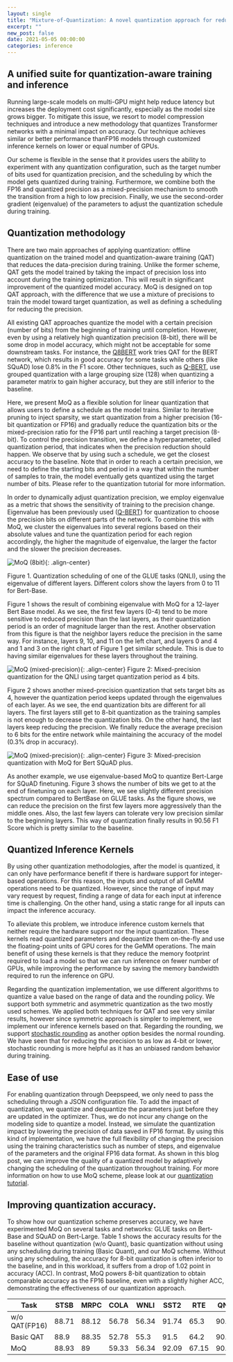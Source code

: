 ```yaml
---
layout: single
title: "Mixture-of-Quantization: A novel quantization approach for reducing model size with minimal accuracy impact"
excerpt: ""
new_post: false
date: 2021-05-05 00:00:00
categories: inference
---
```


## A unified suite for quantization-aware training and inference

Running large-scale models on multi-GPU might help reduce latency but increases the deployment cost significantly, especially as the model size grows bigger. To mitigate this issue, we resort to model compression techniques and introduce a new methodology that quantizes Transformer networks with a minimal impact on accuracy. Our technique achieves similar or better performance thanFP16 models through customized inference kernels on lower or equal number of GPUs.

Our scheme is flexible in the sense that it provides users the ability to experiment with any quantization configuration, such as the target number of bits used for quantization precision, and the scheduling by which the model gets quantized during training. Furthermore, we combine both the FP16 and quantized precision as a mixed-precision mechanism to smooth the transition from a high to low precision. Finally, we use the second-order gradient (eigenvalue) of the parameters to adjust the quantization schedule during training.

## Quantization methodology

There are two main approaches of applying quantization: offline quantization on the trained model and quantization-aware training (QAT) that reduces the data-precision during training. Unlike the former scheme, QAT gets the model trained by taking the impact of precision loss into account during the training optimization. This will result in significant improvement of the quantized model accuracy. MoQ is designed on top QAT approach, with the difference that we use a mixture of precisions to train the model toward target quantization, as well as defining a scheduling for reducing the precision.

All existing QAT approaches quantize the model with a certain precision (number of bits) from the beginning of training until completion. However, even by using a relatively high quantization precision (8-bit), there will be some drop in model accuracy, which might not be acceptable for some downstream tasks. For instance, the [Q8BERT](https://arxiv.org/abs/1910.06188v1) work tries QAT for the BERT network, which results in good accuracy for some tasks while others (like SQuAD) lose 0.8% in the F1 score. Other techniques, such as [Q-BERT](https://arxiv.org/abs/1909.05840v1Q-BERT), use grouped quantization with a large grouping size (128) when quantizing a parameter matrix to gain higher accuracy, but they are still inferior to the baseline.

Here, we present MoQ as a flexible solution for linear quantization that allows users to define a schedule as the model trains. Similar to iterative pruning to inject sparsity, we start quantization from a higher precision (16-bit quantization or FP16) and gradually reduce the quantization bits or the mixed-precision ratio for the FP16 part until reaching a target precision (8-bit). To control the precision transition, we define a hyperparameter, called quantization period, that indicates when the precision reduction should happen. We observe that by using such a schedule, we get the closest accuracy to the baseline. Note that in order to reach a certain precision, we need to define the starting bits and period in a way that within the number of samples to train, the model eventually gets quantized using the target number of bits. Please refer to the quantization tutorial for more information.

In order to dynamically adjust quantization precision, we employ eigenvalue as a metric that shows the sensitivity of training to the precision change. Eigenvalue has been previously used ([Q-BERT](https://arxiv.org/abs/1909.05840v1Q-BERT)) for quantization to choose the precision bits on different parts of the network. To combine this with MoQ, we cluster the eigenvalues into several regions based on their absolute values and tune the quantization period for each region accordingly, the higher the magnitude of eigenvalue, the larger the factor and the slower the precision decreases.

![MoQ (8bit)](/assets/images/quantization-8bit.png){: .align-center}

 Figure 1.  Quantization scheduling of one of the GLUE tasks (QNLI), using the eigenvalue of different layers. Different colors show the layers from 0 to 11 for Bert-Base.

Figure 1 shows the result of combining eigenvalue with MoQ for a 12-layer Bert Base model. As we see, the first few layers (0-4) tend to be more sensitive to reduced precision than the last layers, as their quantization period is an order of magnitude larger than the rest. Another observation from this figure is that the neighbor layers reduce the precision in the same way. For instance, layers 9, 10, and 11 on the left chart, and layers 0 and 4 and 1 and 3 on the right chart of Figure 1 get similar schedule. This is due to having similar eigenvalues for these layers throughout the training.

![MoQ (mixed-precision)](/assets/images/quantization-mixedbit.png){: .align-center}
Figure 2: Mixed-precision quantization for the QNLI using target quantization period as 4 bits.

Figure 2 shows another mixed-precision quantization that sets target bits as 4, however the quantization period keeps updated through the eigenvalues of each layer. As we see, the end quantization bits are different for all layers. The first layers still get to 8-bit quantization as the training samples is not enough to decrease the quantization bits. On the other hand, the last layers keep reducing the precision. We finally reduce the average precision to 6 bits for the entire network while maintaining the accuracy of the model (0.3% drop in accuracy).

![MoQ (mixed-precision)](/assets/images/bingbert-mixedbit.png){: .align-center}
Figure 3: Mixed-precision quantization with MoQ for Bert SQuAD plus.

As another example, we use eigenvalue-based MoQ to quantize Bert-Large for SQuAD finetuning. Figure 3 shows the number of bits we get to at the end of finetuning on each layer. Here, we see slightly different precision spectrum compared to BertBase on GLUE tasks. As the figure shows, we can reduce the precision on the first few layers more aggressively than the middle ones. Also, the last few layers can tolerate  very low precision similar to the beginning layers. This way of quantization finally results in 90.56 F1 Score which is pretty similar to the baseline.

## Quantized Inference Kernels

By using other quantization methodologies, after the model is quantized, it can only have performance benefit if there is hardware support for integer-based operations. For this reason, the inputs and output of all GeMM operations need to be quantized. However, since the range of input may vary request by request, finding a range of data for each input at inference time is challenging. On the other hand, using a static range for all inputs can impact the inference accuracy.

To alleviate this problem, we introduce inference custom kernels that neither require the hardware support nor the input quantization. These kernels read quantized parameters and dequantize them on-the-fly and use the floating-point units of GPU cores for the GeMM operations. The main benefit of using these kernels is that they reduce the memory footprint required to load a model so that we can run inference on fewer number of GPUs, while improving the performance by saving the memory bandwidth required to run the inference on GPU.

Regarding the quantization implementation, we use different algorithms to quantize a value based on the range of data and the rounding policy. We support both symmetric and asymmetric quantization as the two mostly used schemes. We applied both techniques for QAT and see very similar results, however since symmetric approach is simpler to implement, we implement our inference kernels based on that. Regarding the rounding, we support [stochastic rounding](https://arxiv.org/abs/1502.02551) as another option besides the normal rounding. We have seen that for reducing the precision to as low as 4-bit or lower, stochastic rounding is more helpful as it has an unbiased random behavior during training.

## Ease of use

For enabling quantization through Deepspeed, we only need to pass the scheduling through a JSON configuration file. To add the impact of quantization, we quantize and dequantize the parameters just before they are updated in the optimizer. Thus, we do not incur any change on the modeling side to quantize a model. Instead, we simulate the quantization impact by lowering the precision of data saved in FP16 format. By using this kind of implementation, we have the full flexibility of changing the precision using the training characteristics such as number of steps, and eigenvalue of the parameters and the original FP16 data format. As shown in this blog post, we can improve the quality of a quantized model by adaptively changing the scheduling of the quantization throughout training. For more information on how to use MoQ scheme, please look at our [quantization tutorial](https://www.deepspeed.ai/tutorials/MoQ-tutorial/).

## Improving quantization accuracy.

To show how our quantization scheme preserves accuracy, we have experimented MoQ on several tasks and networks: GLUE tasks on Bert-Base and SQuAD on Bert-Large. Table 1 shows the accuracy results for the baseline without quantization (w/o Quant), basic quantization without using any scheduling during training (Basic Quant), and our MoQ scheme.  Without using any scheduling, the accuracy for 8-bit quantization is often inferior to the baseline, and in this workload, it suffers from a drop of 1.02 point in accuracy (ACC).  In contrast, MoQ powers 8-bit quantization to obtain comparable accuracy as the FP16 baseline, even with a slightly higher ACC, demonstrating the effectiveness of our quantization approach.

|Task         |STSB	|MRPC |COLA |WNLI |SST2 |RTE  |QNLI |QQP  |MNLI |SQuAD|ACC+ |
|-------------|-----|-----|-----|-----|-----|-----|-----|-----|-----|-----|-----|
|w/o QAT(FP16)|88.71|88.12|56.78|56.34|91.74|65.3 |90.96|90.67|84.04|90.56|0    |
|Basic QAT    |88.9 |88.35|52.78|55.3 |91.5 |64.2 |90.92|90.59|84.01|90.39|-0.87|
|MoQ          |88.93|89|59.33|56.34|92.09 |67.15 |90.63|90.94|84.55|90.71|0.75 |

